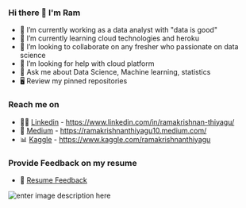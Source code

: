 ### Hi there 👋 I'm Ram

- 🔭 I’m currently working as a data analyst with "data is good"
- 🌱 I’m currently learning cloud technologies and heroku
- 👯 I’m looking to collaborate on any fresher who passionate on data science 
- 🤔 I’m looking for help with cloud platform
- 💬 Ask me about Data Science, Machine learning, statistics
- 🖥️ Review my pinned repositories

### Reach me on
- 👨‍💼 [Linkedin](https://www.linkedin.com/in/ramakrishnan-thiyagu/) - https://www.linkedin.com/in/ramakrishnan-thiyagu/
- 📄 [Medium](https://ramakrishnanthiyagu10.medium.com/) - https://ramakrishnanthiyagu10.medium.com/
- 📊 [Kaggle](https://www.kaggle.com/ramakrishnanthiyagu) - https://www.kaggle.com/ramakrishnanthiyagu

### Provide Feedback on my resume
- 📄 [Resume Feedback](https://flowcv.io/resume/feedback/SLX5drHjbGM5)

![enter image description here](https://github-readme-stats.vercel.app/api?username=ram-thiagu&&show_icons=true&title_color=ffffff&icon_color=bb2acf&text_color=daf7dc&bg_color=151515)
